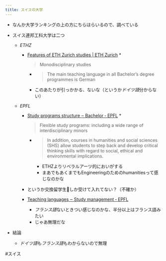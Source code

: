 ```yaml
---
title: スイスの大学
---
```


* なんか大学ランキングの上の方にちらほらいるので、調べている

* スイス連邦工科大学は二つ
  
  * *ETHZ*
    * [Features of ETH Zurich studies | ETH Zurich](https://ethz.ch/en/studies/bachelor/prospective-students/features-of-eth-studies.html)
      * 
         > 
         > Monodisciplinary studies
      
      * 
         > 
         > The main teaching language in all Bachelor’s degree programmes is German
      
      * このあたりが引っかかる、ないな（というか*ドイツ語*分からない）
  * *EPFL*
    * [Study programs structure ‒ Bachelor ‐ EPFL](https://www.epfl.ch/education/bachelor/study-programs-structure/)
      * 
         > 
         > Flexible study programs: including a wide range of interdisciplinary minors
      
      * 
         > 
         > In addition, courses in humanities and social sciences (SHS) allow students to step back and develop critical thinking skills with regard to social, ethical and environmental implications.
        
        * ETHZよりリベラルアーツ的においがする
        * まあでもあくまでもEngineeringのためのhumanitiesって感じなのかな
    * というか交換留学生しか受けて入れてない？（不確か）
    * [Teaching languages ‒ Study management ‐ EPFL](https://www.epfl.ch/education/studies/en/rules-and-procedures/teaching_languages/)
      * *フランス語*ないときつい感じなのかな、半分以上はフランス語みたい
      * じゃあ無理だな
* 結論
  
  * *ドイツ語*も*フランス語*もわからないので無理

\#スイス

